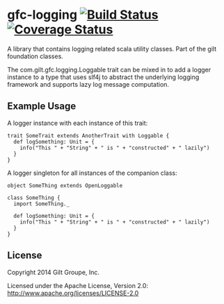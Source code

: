 # gfc-logging [![Build Status](https://travis-ci.org/gilt/gfc-logging.svg?branch=master)](https://travis-ci.org/gilt/gfc-logging) [![Coverage Status](https://coveralls.io/repos/gilt/gfc-logging/badge.svg?branch=master&service=github)](https://coveralls.io/github/gilt/gfc-logging?branch=master)


A library that contains logging related scala utility classes. Part of the gilt foundation classes.

The com.gilt.gfc.logging.Loggable trait can be mixed in to add a logger instance to a type that
uses slf4j to abstract the underlying logging framework and supports lazy log message computation.

## Example Usage

A logger instance with each instance of this trait:

    trait SomeTrait extends AnotherTrait with Loggable {
      def logSomething: Unit = {
        info("This " + "String" + " is " + "constructed" + " lazily")
      }
    }

A logger singleton for all instances of the companion class:

    object SomeThing extends OpenLoggable

    class SomeThing {
      import SomeThing._

      def logSomething: Unit = {
        info("This " + "String" + " is " + "constructed" + " lazily")
      }
    }

## License
Copyright 2014 Gilt Groupe, Inc.

Licensed under the Apache License, Version 2.0: http://www.apache.org/licenses/LICENSE-2.0
